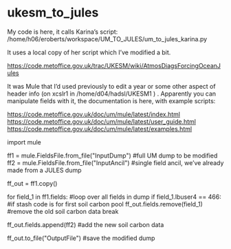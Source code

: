 # ukesm_to_jules

My code is here, it calls Karina’s script:
/home/h06/eroberts/workspace/UM_TO_JULES/um_to_jules_karina.py

It uses a local copy of her script which I’ve modified a bit.

https://code.metoffice.gov.uk/trac/UKESM/wiki/AtmosDiagsForcingOceanJules



It was Mule that I’d used previously to edit a year or some other aspect of header info (on xcslr1 in /home/d04/hadsl/UKESM1 ) . Apparently you can manipulate fields with it, the documentation is here, with example scripts:

https://code.metoffice.gov.uk/doc/um/mule/latest/index.html
https://code.metoffice.gov.uk/doc/um/mule/latest/user_guide.html
https://code.metoffice.gov.uk/doc/um/mule/latest/examples.html



import mule

ff1 = mule.FieldsFile.from_file("InputDump")  #full UM dump to be modified
ff2 = mule.FieldsFile.from_file("InputAncil") #single field ancil, we’ve already made from a JULES dump

ff_out = ff1.copy()

for field_1 in ff1.fields:     #loop over all fields in dump
    if field_1.lbuser4 == 466: #if stash code is for first soil carbon pool
       ff_out.fields.remove(field_1) #remove the old soil carbon data
       break

ff_out.fields.append(ff2) #add the new soil carbon data

ff_out.to_file("OutputFile") #save the modified dump
